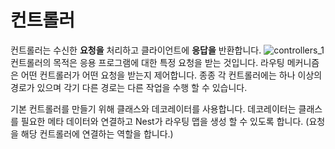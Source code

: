 # 컨트롤러
컨트롤러는 수신한 **요청을** 처리하고 클라이언트에 **응답을** 반환합니다.
![controllers_1](https://docs.nestjs.com/assets/Controllers_1.png)
컨트롤러의 목적은 응용 프로그램에 대한 특정 요청을 받는 것입니다. 라우팅 메커니즘은 어떤 컨트롤러가 어떤 요청을 받는지 제어합니다. 종종 각 컨트롤러에는 하나 이상의 경로가 있으며 각기 다른 경로는 다른 작업을 수행 할 수 있습니다.

기본 컨트롤러를 만들기 위해 클래스와 데코레이터를 사용합니다. 데코레이터는 클래스를 필요한 메타 데이터와 연결하고 Nest가 라우팅 맵을 생성 할 수 있도록 합니다. (요청을 해당 컨트롤러에 연결하는 역할을 합니다.)

